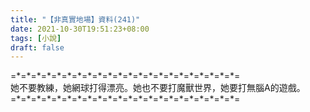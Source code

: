 ```yaml
---
title: "【非真實地場】資料(241)"
date: 2021-10-30T19:51:23+08:00
tags: [小說]
draft: false
---
```


=\*=\*=\*=\*=\*=\*=\*=\*=\*=\*=\*=\*=\*=\*=\*=\*=\*=\*=\*=\*=\*=\*=  
她不要教練，她網球打得漂亮。她也不要打魔獸世界，她要打無腦A的遊戲。           
=\*=\*=\*=\*=\*=\*=\*=\*=\*=\*=\*=\*=\*=\*=\*=\*=\*=\*=\*=\*=\*=\*=  